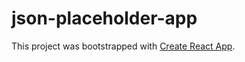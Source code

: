 # json-placeholder-app

This project was bootstrapped with [Create React App](https://github.com/facebookincubator/create-react-app).
